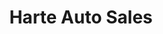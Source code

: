 ---
title: "Harte Auto Sales"
url: /conception-bay-south/harte-auto-sales-topsail-road/
shop: Autohaus
---